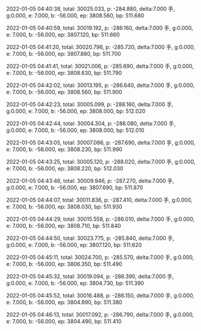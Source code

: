 2022-01-05 04:40:38, total: 30025.033, p: -284.880, delta:7.000 手, g:0.000, e: 7.000, b: -56.000, ep: 3808.560, bp: 511.680

2022-01-05 04:40:59, total: 30019.192, p: -286.160, delta:7.000 手, g:0.000, e: 7.000, b: -56.000, ep: 3807.120, bp: 511.660

2022-01-05 04:41:20, total: 30020.796, p: -285.720, delta:7.000 手, g:0.000, e: 7.000, b: -56.000, ep: 3807.880, bp: 511.700

2022-01-05 04:41:41, total: 30021.006, p: -285.690, delta:7.000 手, g:0.000, e: 7.000, b: -56.000, ep: 3808.630, bp: 511.790

2022-01-05 04:42:02, total: 30013.195, p: -286.640, delta:7.000 手, g:0.000, e: 7.000, b: -56.000, ep: 3808.560, bp: 511.900

2022-01-05 04:42:23, total: 30005.099, p: -288.160, delta:7.000 手, g:0.000, e: 7.000, b: -56.000, ep: 3808.000, bp: 512.020

2022-01-05 04:42:44, total: 30004.304, p: -288.080, delta:7.000 手, g:0.000, e: 7.000, b: -56.000, ep: 3808.000, bp: 512.010

2022-01-05 04:43:05, total: 30007.086, p: -287.690, delta:7.000 手, g:0.000, e: 7.000, b: -56.000, ep: 3808.230, bp: 511.990

2022-01-05 04:43:25, total: 30005.120, p: -288.020, delta:7.000 手, g:0.000, e: 7.000, b: -56.000, ep: 3808.220, bp: 512.030

2022-01-05 04:43:46, total: 30009.946, p: -287.270, delta:7.000 手, g:0.000, e: 7.000, b: -56.000, ep: 3807.690, bp: 511.870

2022-01-05 04:44:07, total: 30011.836, p: -287.410, delta:7.000 手, g:0.000, e: 7.000, b: -56.000, ep: 3808.030, bp: 511.930

2022-01-05 04:44:29, total: 30015.558, p: -286.010, delta:7.000 手, g:0.000, e: 7.000, b: -56.000, ep: 3808.710, bp: 511.840

2022-01-05 04:44:50, total: 30023.775, p: -285.840, delta:7.000 手, g:0.000, e: 7.000, b: -56.000, ep: 3807.120, bp: 511.620

2022-01-05 04:45:11, total: 30024.700, p: -285.570, delta:7.000 手, g:0.000, e: 7.000, b: -56.000, ep: 3806.350, bp: 511.490

2022-01-05 04:45:32, total: 30019.094, p: -286.390, delta:7.000 手, g:0.000, e: 7.000, b: -56.000, ep: 3804.730, bp: 511.390

2022-01-05 04:45:52, total: 30016.488, p: -286.150, delta:7.000 手, g:0.000, e: 7.000, b: -56.000, ep: 3804.890, bp: 511.380

2022-01-05 04:46:13, total: 30017.092, p: -286.790, delta:7.000 手, g:0.000, e: 7.000, b: -56.000, ep: 3804.490, bp: 511.410